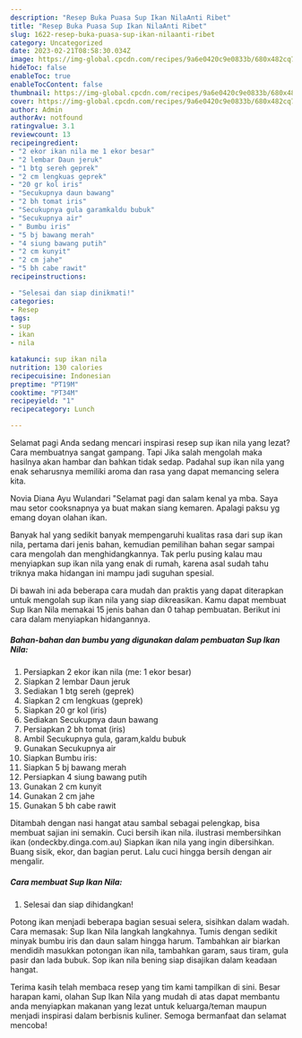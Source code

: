 ```yaml
---
description: "Resep Buka Puasa Sup Ikan NilaAnti Ribet"
title: "Resep Buka Puasa Sup Ikan NilaAnti Ribet"
slug: 1622-resep-buka-puasa-sup-ikan-nilaanti-ribet
category: Uncategorized
date: 2023-02-21T08:58:30.034Z
image: https://img-global.cpcdn.com/recipes/9a6e0420c9e0833b/680x482cq70/sup-ikan-nila-foto-resep-utama.jpg
hideToc: false
enableToc: true
enableTocContent: false
thumbnail: https://img-global.cpcdn.com/recipes/9a6e0420c9e0833b/680x482cq70/sup-ikan-nila-foto-resep-utama.jpg
cover: https://img-global.cpcdn.com/recipes/9a6e0420c9e0833b/680x482cq70/sup-ikan-nila-foto-resep-utama.jpg
author: Admin
authorAv: notfound
ratingvalue: 3.1
reviewcount: 13
recipeingredient:
- "2 ekor ikan nila me 1 ekor besar"
- "2 lembar Daun jeruk"
- "1 btg sereh geprek"
- "2 cm lengkuas geprek"
- "20 gr kol iris"
- "Secukupnya daun bawang"
- "2 bh tomat iris"
- "Secukupnya gula garamkaldu bubuk"
- "Secukupnya air"
- " Bumbu iris"
- "5 bj bawang merah"
- "4 siung bawang putih"
- "2 cm kunyit"
- "2 cm jahe"
- "5 bh cabe rawit"
recipeinstructions:

- "Selesai dan siap dinikmati!"
categories:
- Resep
tags:
- sup
- ikan
- nila

katakunci: sup ikan nila 
nutrition: 130 calories
recipecuisine: Indonesian
preptime: "PT19M"
cooktime: "PT34M"
recipeyield: "1"
recipecategory: Lunch

---
```



Selamat pagi Anda sedang mencari inspirasi resep sup ikan nila yang lezat? Cara membuatnya sangat gampang. Tapi Jika salah mengolah maka hasilnya akan hambar dan bahkan tidak sedap. Padahal sup ikan nila yang enak seharusnya memiliki aroma dan rasa yang dapat memancing selera kita.


Novia Diana Ayu Wulandari &#34;Selamat pagi dan salam kenal ya mba. Saya mau setor cooksnapnya ya buat makan siang kemaren. Apalagi paksu yg emang doyan olahan ikan.

Banyak hal yang sedikit banyak mempengaruhi kualitas rasa dari sup ikan nila, pertama dari jenis bahan, kemudian pemilihan bahan segar sampai cara mengolah dan menghidangkannya. Tak perlu pusing kalau mau menyiapkan sup ikan nila yang enak di rumah, karena asal sudah tahu triknya maka hidangan ini mampu jadi suguhan spesial.


Di bawah ini ada beberapa cara mudah dan praktis yang dapat diterapkan untuk mengolah sup ikan nila yang siap dikreasikan. Kamu dapat membuat Sup Ikan Nila memakai 15 jenis bahan dan 0 tahap pembuatan. Berikut ini cara dalam menyiapkan hidangannya.

<!--inarticleads1-->

##### Bahan-bahan dan bumbu yang digunakan dalam pembuatan Sup Ikan Nila:

1. Persiapkan 2 ekor ikan nila (me: 1 ekor besar)
1. Siapkan 2 lembar Daun jeruk
1. Sediakan 1 btg sereh (geprek)
1. Siapkan 2 cm lengkuas (geprek)
1. Siapkan 20 gr kol (iris)
1. Sediakan Secukupnya daun bawang
1. Persiapkan 2 bh tomat (iris)
1. Ambil Secukupnya gula, garam,kaldu bubuk
1. Gunakan Secukupnya air
1. Siapkan  Bumbu iris:
1. Siapkan 5 bj bawang merah
1. Persiapkan 4 siung bawang putih
1. Gunakan 2 cm kunyit
1. Gunakan 2 cm jahe
1. Gunakan 5 bh cabe rawit


Ditambah dengan nasi hangat atau sambal sebagai pelengkap, bisa membuat sajian ini semakin. Cuci bersih ikan nila. ilustrasi membersihkan ikan (ondeckby.dinga.com.au) Siapkan ikan nila yang ingin dibersihkan. Buang sisik, ekor, dan bagian perut. Lalu cuci hingga bersih dengan air mengalir. 

<!--inarticleads2-->

##### Cara membuat Sup Ikan Nila:


1. Selesai dan siap dihidangkan!

Potong ikan menjadi beberapa bagian sesuai selera, sisihkan dalam wadah. Cara memasak: Sup Ikan Nila langkah langkahnya. Tumis dengan sedikit minyak bumbu iris dan daun salam hingga harum. Tambahkan air biarkan mendidih masukkan potongan ikan nila, tambahkan garam, saus tiram, gula pasir dan lada bubuk. Sop ikan nila bening siap disajikan dalam keadaan hangat. 

Terima kasih telah membaca resep yang tim kami tampilkan di sini. Besar harapan kami, olahan Sup Ikan Nila yang mudah di atas dapat membantu anda menyiapkan makanan yang lezat untuk keluarga/teman maupun menjadi inspirasi dalam berbisnis kuliner. Semoga bermanfaat dan selamat mencoba!
